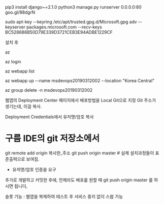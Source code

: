 pip3 install django~=2.1.0
python3 manage.py runserver 0.0.0.0:80
goo.gl/88dgrN

sudo apt-key --keyring /etc/apt/trusted.gpg.d/Microsoft.gpg adv --keyserver packages.microsoft.com --recv-keys BC528686B50D79E339D3721CEB3E94ADBE1229CF

설치 후

az

az login

az webapp list

az webapp up --name msdevops20190312002 --location "Korea Central"

az group delete -n msdevops20190312002

웹앱의 Deployment Center 페이지에서 배포방법을 Local Git으로 지정
Git 주소가 생기는데, 이걸 복사.

Deployment Credentials에서 유저명/암호 복사

# 구름 IDE의 git 저장소에서
git remote add origin 복사한_주소
git push origin master # 실제 설치과정들이 표준출력으로 보여짐.
 - 유저명/암호 인증을 요구

추가로 개발하고 커밋한 후에, 언제라도 배포를 원할 때 git push origin master 를 하시면 됩니다,

슬롯 기능 : 웹앱을 복제하여 테스트 후 서비스 중지 없이 스왑 가능

